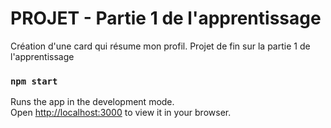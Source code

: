 # PROJET - Partie 1 de l'apprentissage 

Création d'une card qui résume mon profil. 
Projet de fin sur la partie 1 de l'apprentissage
### `npm start`

Runs the app in the development mode.\
Open [http://localhost:3000](http://localhost:3000) to view it in your browser.

